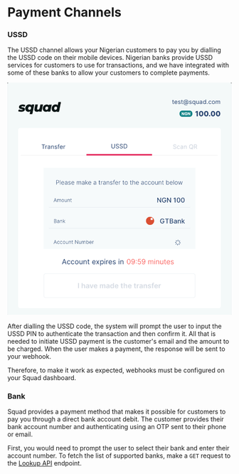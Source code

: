 # Payment Channels

### USSD

The USSD channel allows your Nigerian customers to pay you by dialling the USSD code on their mobile devices. Nigerian banks provide USSD services for customers to use for transactions, and we have integrated with some of these banks to allow your customers to complete payments. 

![USSD Checkout Sample](../.gitbook/assets/screen-shot-2021-07-22-at-4.03.55-pm.png)

After dialling the USSD code, the system will prompt the user to input the USSD PIN to authenticate the transaction and then confirm it. All that is needed to initiate USSD payment is the customer's email and the amount to be charged. When the user makes a payment, the response will be sent to your webhook. 

Therefore, to make it work as expected, webhooks must be configured on your Squad dashboard.

### Bank 

Squad provides a payment method that makes it possible for customers to pay you through a direct bank account debit. The customer provides their bank account number and authenticating using an OTP sent to their phone or email.

First, you would need to prompt the user to select their bank and enter their account number. To fetch the list of supported banks, make a `GET` request to the [Lookup API](https://raw.githubusercontent.com/tomiiide/nigerian-banks/master/banks.json) endpoint.





